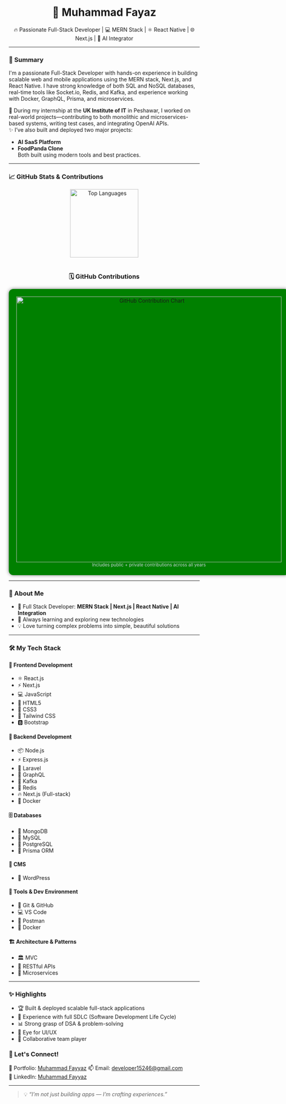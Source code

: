 <h1 align="center">👋 Muhammad Fayaz</h1>

<p align="center">
  🔥 Passionate Full-Stack Developer | 💻 MERN Stack | ⚛️ React Native | 🌐 Next.js | 🤖 AI Integrator
</p>

---

### 🧠 Summary

I'm a passionate Full-Stack Developer with hands-on experience in building scalable web and mobile applications using the MERN stack, Next.js, and React Native. I have strong knowledge of both SQL and NoSQL databases, real-time tools like Socket.io, Redis, and Kafka, and experience working with Docker, GraphQL, Prisma, and microservices.

🚀 During my internship at the **UK Institute of IT** in Peshawar, I worked on real-world projects—contributing to both monolithic and microservices-based systems, writing test cases, and integrating OpenAI APIs.  
✨ I’ve also built and deployed two major projects:  
- **AI SaaS Platform**  
- **FoodPanda Clone**  
Both built using modern tools and best practices.



---

### 📈 GitHub Stats & Contributions

<div align="center" style="display: flex; flex-wrap: wrap; justify-content: center; gap: 10px;">

  <img src="https://github-readme-stats.vercel.app/api/top-langs/?username=FAIZY152&layout=compact&theme=tokyonight" alt="Top Languages" height="180" />

</div>

<br/>

<h3 align="center">🗓️ GitHub Contributions</h3>

<div align="center" style="background-color: green; padding: 20px; border-radius: 12px; box-shadow: 0 0 10px rgba(0,0,0,0.5); display: inline-block;">
  <img src="https://ghchart.rshah.org/007acc/FAIZY152" alt="GitHub Contribution Chart" width="700" />
  <br />
  <sub style="color: #c9d1d9;">Includes public + private contributions across all years</sub>
</div>


---

### 💫 About Me

- 🚀 Full Stack Developer: **MERN Stack | Next.js | React Native | AI Integration**
- 🌱 Always learning and exploring new technologies
- 💡 Love turning complex problems into simple, beautiful solutions

---

### 🛠️ My Tech Stack

#### 🎨 Frontend Development
- ⚛️ React.js
- ⚡ Next.js
- 💻 JavaScript
- 📄 HTML5
- 🎨 CSS3
- 🚀 Tailwind CSS
- 🅱️ Bootstrap

#### 🔧 Backend Development
- 📦 Node.js
- ⚡ Express.js
- 🔺 Laravel
- 🧬 GraphQL
- 📣 Kafka
- 🧠 Redis
- 🔥 Next.js (Full-stack)
- 🐳 Docker

#### 🗄️ Databases
- 🍃 MongoDB
- 🐬 MySQL
- 🔄 PostgreSQL
- 🔧 Prisma ORM

#### 📝 CMS
- 📰 WordPress

#### 🧪 Tools & Dev Environment
- 🧰 Git & GitHub
- 💻 VS Code
- 🧪 Postman
- 🐳 Docker

#### 🏗️ Architecture & Patterns
- 🏛️ MVC
- 🔄 RESTful APIs
- 🎯 Microservices

---

### ✨ Highlights

- 🏆 Built & deployed scalable full-stack applications
- 🔁 Experience with full SDLC (Software Development Life Cycle)
- 📊 Strong grasp of DSA & problem-solving
- 🎨 Eye for UI/UX
- 🤝 Collaborative team player



### 🤝 Let's Connect!
🔗 Portfolio: [Muhammad Fayyaz](https://torp-em-anvp.vercel.app/)
📫 Email: [developer15246@gmail.com](mailto:developer15246@gmail.com)  
🔗 LinkedIn: [Muhammad Fayyaz](https://www.linkedin.com/in/muhammad-fayyaz-24a3a0255/)

---

> 💡 *“I’m not just building apps — I’m crafting experiences.”*

